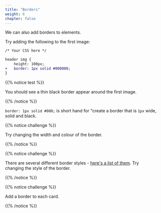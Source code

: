 ```yaml
---
title: "Borders"
weight: 6
chapter: false
---
```


We can also add borders to elements.

Try adding the following to the first image:

```diff
/* Your CSS here */

header img {
	height: 100px;
+	border: 1px solid #000000;
}
```

{{% notice test %}}

You should see a thin black border appear around the first image.

{{% /notice %}}

`border: 1px solid #000;` is short hand for "create a border that is `1px` wide, solid and black.

{{% notice challenge %}}

Try changing the width and colour of the border.

{{% /notice %}}

{{% notice challenge %}}

There are several different border styles - [here\'s a list of them](https://developer.mozilla.org/en-US/docs/Web/CSS/border-style).
Try changing the style of the border.

{{% /notice %}}

{{% notice challenge %}}

Add a border to each card.

{{% /notice %}}
